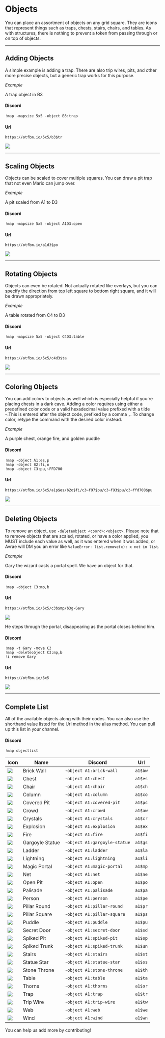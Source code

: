 # Objects

You can place an assortment of objects on any grid square. They are icons that represent things such as traps, chests, stairs, chairs, and tables. As with structures, there is nothing to prevent a token from passing through or on top of objects.

---

## Adding Objects

A simple example is adding a trap. There are also trip wires, pits, and other more precise objects, but a generic trap works for this purpose.

_*Example*_

A trap object in B3

<!-- tabs:start -->

#### **Discord**

```
!map -mapsize 5x5 -object B3:trap
```

#### **Url**

```
https://otfbm.io/5x5/b3$tr
```

<!-- tabs:end -->

![](https://otfbm.io/5x5/b3$tr)

---

## Scaling Objects

Objects can be scaled to cover multiple squares. You can draw a pit trap that not even Mario can jump over.

_*Example*_

A pit scaled from A1 to D3

<!-- tabs:start -->

#### **Discord**

```
!map -mapsize 5x5 -object A1D3:open
```

#### **Url**

```
https://otfbm.io/a1d3$po
```

<!-- tabs:end -->

![](https://otfbm.io/5x5/a1d3$po)

---

## Rotating Objects

Objects can even be rotated. Not actually rotated like overlays, but you can specify the direction from top left square to bottom right square, and it will be drawn appropriately.

_*Example*_

A table rotated from C4 to D3

<!-- tabs:start -->

#### **Discord**

```
!map -mapsize 5x5 -object C4D3:table
```

#### **Url**

```
https://otfbm.io/5x5/c4d3$ta
```

<!-- tabs:end -->

![](https://otfbm.io/5x5/c4d3$ta)

---

## Coloring Objects

You can add colors to objects as well which is especially helpful if you're placing chests in a dark cave. Adding a color requires using either a predefined color code or a valid hexadecimal value prefixed with a tilde `~`.This is entered after the object code, prefixed by a comma `,`. To change color, retype the command with the desired color instead.

_*Example*_

A purple chest, orange fire, and golden puddle

<!-- tabs:start -->

#### **Discord**

```
!map -object A1:es,p
!map -object B2:fi,o
!map -object C3:pu,~FFD700
```

#### **Url**

```
https://otfbm.io/5x5/a1p$es/b2o$fi/c3~f97$pu/c3~f93$pu/c3~ffd700$pu
```

<!-- tabs:end -->

![](https://otfbm.io/5x5/a1p$es/b2o$fi/c3~f97$pu/c3~f93$pu/c3~ffd700$pu)

---

## Deleting Objects

To remove an object, use `-deleteobject <coord>:<object>`. Please note that to remove objects that are scaled, rotated, or have a color applied, you MUST include each value as well, as it was entered when it was added, or Avrae will DM you an error like `ValueError: list.remove(x): x not in list`.

_*Example*_

Gary the wizard casts a portal spell. We have an object for that.

<!-- tabs:start -->

#### **Discord**

```
!map -object C3:mp,b
```

#### **Url**

```
https://otfbm.io/5x5/c3b$mp/b3g-Gary
```

<!-- tabs:end -->

![](https://otfbm.io/5x5/c3b$mp/b3g-Gary)

He steps through the portal, disappearing as the portal closes behind him.

<!-- tabs:start -->

#### **Discord**

```
!map -t Gary -move C3
!map -deleteobject C3:mp,b
!i remove Gary
```

#### **Url**

```
https://otfbm.io/5x5
```

<!-- tabs:end -->

![](https://otfbm.io/5x5)

---

## Complete List

All of the available objects along with their codes. You can also use the shorthand value listed for the Url method in the alias method. You can pull up this list in your channel.

<!-- tabs:start -->

#### **Discord**

```
!map objectlist
```

<!-- tabs:end -->

| Icon                          | Name                                 | Discord                         | Url   |
|-------------------------------|--------------------------------------|--------------------------------|-------|
|![](https://otfbm.io/1x1/a1$bw)| Brick Wall                           |`-object A1:brick-wall`         |`a1$bw`|
|![](https://otfbm.io/1x1/a1$es)| Chest                                |`-object A1:chest`              |`a1$es`|
|![](https://otfbm.io/1x1/a1$ch)| Chair                                |`-object A1:chair`              |`a1$ch`|
|![](https://otfbm.io/1x1/a1$co)| Column                               |`-object A1:column`             |`a1$co`|
|![](https://otfbm.io/1x1/a1$pc)| Covered Pit                          |`-object A1:covered-pit`        |`a1$pc`|
|![](https://otfbm.io/1x1/a1$ow)| Crowd                                |`-object A1:crowd`              |`a1$ow`|
|![](https://otfbm.io/1x1/a1$cr)| Crystals                             |`-object A1:crystals`           |`a1$cr`|
|![](https://otfbm.io/1x1/a1$ex)| Explosion                            |`-object A1:explosion`          |`a1$ex`|
|![](https://otfbm.io/1x1/a1$fi)| Fire                                 |`-object A1:fire`               |`a1$fi`|
|![](https://otfbm.io/1x1/a1$gs)| Gargoyle Statue                      |`-object A1:gargoyle-statue`    |`a1$gs`|
|![](https://otfbm.io/1x1/a1$la)| Ladder                               |`-object A1:ladder`             |`a1$la`|
|![](https://otfbm.io/1x1/a1$li)| Lightning                            |`-object A1:lightning`          |`a1$li`|
|![](https://otfbm.io/1x1/a1$mp)| Magic Portal                         |`-object A1:magic-portal`       |`a1$mp`|
|![](https://otfbm.io/1x1/a1$ne)| Net                                  |`-object A1:net`                |`a1$ne`|
|![](https://otfbm.io/1x1/a1$po)| Open Pit                             |`-object A1:open`               |`a1$po`|
|![](https://otfbm.io/1x1/a1$pa)| Palisade                             |`-object A1:palisade`           |`a1$pa`|
|![](https://otfbm.io/1x1/a1$pe)| Person                               |`-object A1:person`             |`a1$pe`|
|![](https://otfbm.io/1x1/a1$pr)| Pillar Round                         |`-object A1:pillar-round`       |`a1$pr`|
|![](https://otfbm.io/1x1/a1$ps)| Pillar Square                        |`-object A1:pillar-square`      |`a1$ps`|
|![](https://otfbm.io/1x1/a1$pu)| Puddle                               |`-object A1:puddle`             |`a1$pu`|
|![](https://otfbm.io/1x1/a1$sd)| Secret Door                          |`-object A1:secret-door`        |`a1$sd`|
|![](https://otfbm.io/1x1/a1$sp)| Spiked Pit                           |`-object A1:spiked-pit`         |`a1$sp`|
|![](https://otfbm.io/1x1/a1$un)| Spiked Trunk                         |`-object A1:spiked-trunk`       |`a1$un`|
|![](https://otfbm.io/1x1/a1$st)| Stairs                               |`-object A1:stairs`             |`a1$st`|
|![](https://otfbm.io/1x1/a1$ss)| Statue Star                          |`-object A1:statue-star`        |`a1$ss`|
|![](https://otfbm.io/1x1/a1$th)| Stone Throne                         |`-object A1:stone-throne`       |`a1$th`|
|![](https://otfbm.io/1x1/a1$ta)| Table                                |`-object A1:table`              |`a1$ta`|
|![](https://otfbm.io/1x1/a1$or)| Thorns                               |`-object A1:thorns`             |`a1$or`|
|![](https://otfbm.io/1x1/a1$tr)| Trap                                 |`-object A1:trap`               |`a1$tr`|
|![](https://otfbm.io/1x1/a1$tw)| Trip Wire                            |`-object A1:trip-wire`          |`a1$tw`|
|![](https://otfbm.io/1x1/a1$we)| Web                                  |`-object A1:web`                |`a1$we`|
|![](https://otfbm.io/1x1/a1$wn)| Wind                                 |`-object A1:wind`               |`a1$wn`|

You can help us add more by contributing!
